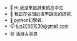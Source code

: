 - 👋 Hi,我是來自屏東的高中生
- 👀 我正在做關於撐竿跳高的研究.
- 🌱 python初學者.
- 📫 jun20061030@gmail.com
- 😄 活潑＆善良

<!---
1030Tim/1030Tim is a ✨ special ✨ repository because its `README.md` (this file) appears on your GitHub profile.
You can click the Preview link to take a look at your changes.
--->
